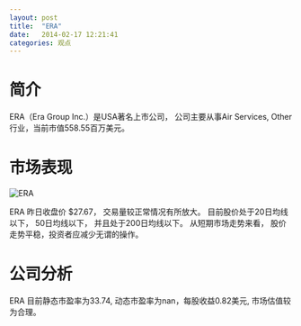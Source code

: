 ```yaml
---
layout: post
title:  "ERA"
date:   2014-02-17 12:21:41
categories: 观点
---
```


# 简介
ERA（Era Group Inc.）是USA著名上市公司，
公司主要从事Air Services, Other行业，当前市值558.55百万美元。

# 市场表现

![ERA](http://finviz.com/chart.ashx?t=ERA&ty=c&ta=1&p=d&s=l)

ERA 昨日收盘价 $27.67，
交易量较正常情况有所放大。
目前股价处于20日均线以下，
50日均线以下，
并且处于200日均线以下。
从短期市场走势来看，
股价走势平稳，投资者应减少无谓的操作。

# 公司分析
ERA 目前静态市盈率为33.74, 动态市盈率为nan，每股收益0.82美元,
市场估值较为合理。
